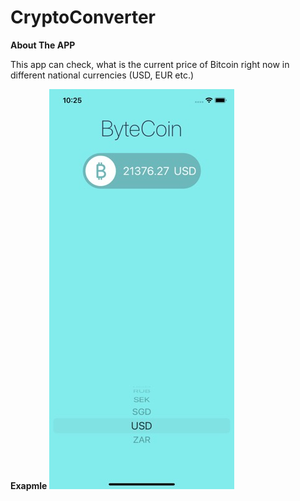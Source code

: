 # CryptoConverter

**About The APP**

This app can check, what is the current price of Bitcoin right now in different national currencies (USD, EUR etc.)

**Exapmle**
![alt text](Simulator.jpeg)
